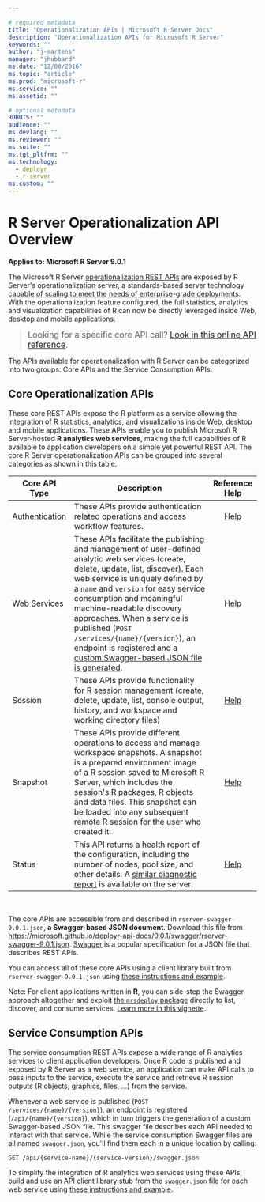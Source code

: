```yaml
---

# required metadata
title: "Operationalization APIs | Microsoft R Server Docs"
description: "Operationalization APIs for Microsoft R Server"
keywords: ""
author: "j-martens"
manager: "jhubbard"
ms.date: "12/08/2016"
ms.topic: "article"
ms.prod: "microsoft-r"
ms.service: ""
ms.assetid: ""

# optional metadata
ROBOTS: ""
audience: ""
ms.devlang: ""
ms.reviewer: ""
ms.suite: ""
ms.tgt_pltfrm: ""
ms.technology: 
  - deployr
  - r-server
ms.custom: ""
---
```


# R Server Operationalization API Overview

**Applies to:  Microsoft R Server 9.0.1**

The Microsoft R Server <a href="https://microsoft.github.io/deployr-api-docs/9.0.1/" target="_blank">operationalization REST APIs</a> are exposed by R Server's operationalization server, a standards-based server technology [capable of scaling to meet the needs of enterprise-grade deployments](configuration-initial.md#enterprise). With the operationalization feature configured, the full statistics, analytics and visualization capabilities of R can now be directly leveraged inside Web, desktop and mobile applications.

><big>Looking for a specific core API call? <a href="https://microsoft.github.io/deployr-api-docs/9.0.1/" target="_blank">Look in this online API reference</a>.</big>

The APIs available for operationalization with R Server can be categorized into two groups: Core APIs and the Service Consumption APIs.

<a name="core"></a>

## Core Operationalization APIs

These core REST APIs expose the R platform as a service allowing the integration of R statistics, analytics, and visualizations inside Web, desktop and mobile applications.  These APIs enable you to publish Microsoft R Server-hosted **R analytics web services**, making the full capabilities of R available to application developers on a simple yet powerful REST API. The core R Server operationalization APIs can be grouped into several categories as shown in this table. 

Core API Type|Description|Reference Help
---------|-----------|:-----:
Authentication|These APIs provide authentication related operations and access workflow features.|<a href="https://microsoft.github.io/deployr-api-docs/9.0.1/#authentication-apis" target="_blank">Help</a>
Web Services|These APIs facilitate the publishing and management of user-defined analytic web services (create, delete, update, list, discover). Each web service is uniquely defined by a `name` and `version` for easy service consumption and meaningful machine-readable discovery approaches. When a service is published (<code>POST /services/{name}/{version}</code>), an endpoint is registered and a [custom Swagger-based JSON file is generated](app-developer-get-started.md).|<a href="https://microsoft.github.io/deployr-api-docs/9.0.1/#services-management-apis" target="_blank">Help</a>
Session|These APIs provide functionality for R session management (create, delete, update, list, console output, history, and workspace and working directory files)|<a href="https://microsoft.github.io/deployr-api-docs/9.0.1/#session-apis" target="_blank">Help</a>
Snapshot|These APIs provide different operations to access and manage workspace snapshots. A snapshot is a prepared environment image of a R session saved to Microsoft R Server, which includes the session's R packages, R objects and data files. This snapshot can be loaded into any subsequent remote R session for the user who created it. |<a href="https://microsoft.github.io/deployr-api-docs/9.0.1/#snapshot-apis" target="_blank">Help</a>
Status|This API returns a health report of the configuration, including the number of nodes, pool size, and other details. A [similar diagnostic report](admin-diagnostics.md) is available on the server.|<a href="https://microsoft.github.io/deployr-api-docs/9.0.1/#status-apis" target="_blank">Help</a>

<br>

The core APIs are accessible from and described in  `rserver-swagger-9.0.1.json`, **a Swagger-based JSON document**. Download this file from <a href="https://microsoft.github.io/deployr-api-docs/9.0.1/swagger/rserver-swagger-9.0.1.json" target="_blank">https://microsoft.github.io/deployr-api-docs/9.0.1/swagger/rserver-swagger-9.0.1.json</a>. [Swagger](http://swagger.io/) is a popular specification for a JSON file that describes REST APIs.  

You can access all of these core APIs using a client library built from `rserver-swagger-9.0.1.json` using [these instructions and example](app-developer-get-started.md).

Note: For client applications written in **R**, you can side-step the Swagger approach altogether and exploit [the `mrsdeploy` package](../mrsdeploy/mrsdeploy.md) directly to list, discover, and consume services. [Learn more in this vignette](../operationalize/data-scientist-manage-services.md).

## Service Consumption APIs

The service consumption REST APIs expose a wide range of R analytics services to client application developers.   Once R code is published and exposed by R Server as a web service, an application can make API calls to pass inputs to the service, execute the service and retrieve R session outputs (R objects, graphics, files, ...) from the service.  

Whenever a web service is published (<code>POST /services/{name}/{version}</code>), an endpoint is registered (<code>/api/{name}/{version}</code>), which in turn triggers the generation of a custom Swagger-based JSON file. This swagger file describes each API needed to interact with that service. While the service consumption Swagger files are all named `swagger.json`, you'll find them each in a unique location by calling:
```
GET /api/{service-name}/{service-version}/swagger.json
``` 

To simplify the integration of R analytics web services using these APIs, build and use an API client library stub from the `swagger.json` file for each web service using [these instructions and example](app-developer-get-started.md).
